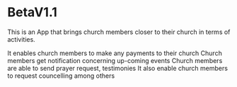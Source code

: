 # BetaV1.1
This is an App that brings church members closer to their church in terms of activities.

It enables church members to make any payments to their church
Church members get notification concerning up-coming events
Church members are able to send prayer request, testimonies
It also enable church members to request councelling among others
